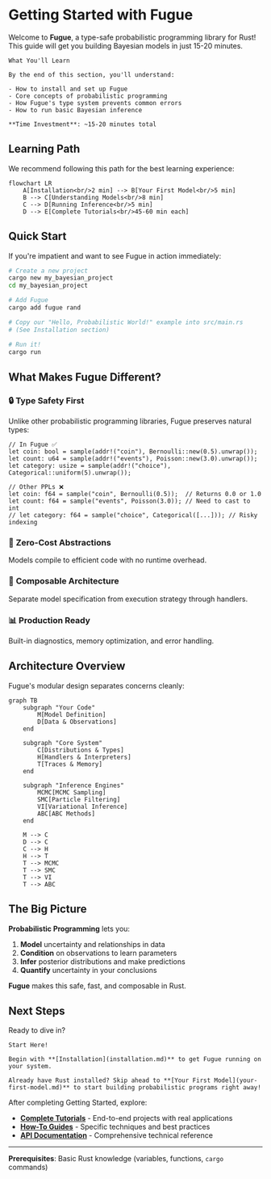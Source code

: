 # Getting Started with Fugue

Welcome to **Fugue**, a type-safe probabilistic programming library for Rust! This guide will get you building Bayesian models in just 15-20 minutes.

```admonish note
What You'll Learn

By the end of this section, you'll understand:

- How to install and set up Fugue
- Core concepts of probabilistic programming
- How Fugue's type system prevents common errors
- How to run basic Bayesian inference

**Time Investment**: ~15-20 minutes total
```

## Learning Path

We recommend following this path for the best learning experience:

```mermaid
flowchart LR
    A[Installation<br/>2 min] --> B[Your First Model<br/>5 min]
    B --> C[Understanding Models<br/>8 min]
    C --> D[Running Inference<br/>5 min]
    D --> E[Complete Tutorials<br/>45-60 min each]
```

## Quick Start

If you're impatient and want to see Fugue in action immediately:

```bash
# Create a new project
cargo new my_bayesian_project
cd my_bayesian_project

# Add Fugue
cargo add fugue rand

# Copy our "Hello, Probabilistic World!" example into src/main.rs
# (See Installation section)

# Run it!
cargo run
```

## What Makes Fugue Different?

### 🔒 **Type Safety First**

Unlike other probabilistic programming libraries, Fugue preserves natural types:

```rust,ignore
// In Fugue ✅
let coin: bool = sample(addr!("coin"), Bernoulli::new(0.5).unwrap());
let count: u64 = sample(addr!("events"), Poisson::new(3.0).unwrap());
let category: usize = sample(addr!("choice"), Categorical::uniform(5).unwrap());

// Other PPLs ❌
let coin: f64 = sample("coin", Bernoulli(0.5));  // Returns 0.0 or 1.0
let count: f64 = sample("events", Poisson(3.0)); // Need to cast to int
// let category: f64 = sample("choice", Categorical([...])); // Risky indexing
```

### 🚀 **Zero-Cost Abstractions**

Models compile to efficient code with no runtime overhead.

### 🧰 **Composable Architecture**

Separate model specification from execution strategy through handlers.

### 📊 **Production Ready**

Built-in diagnostics, memory optimization, and error handling.

## Architecture Overview

Fugue's modular design separates concerns cleanly:

```mermaid
graph TB
    subgraph "Your Code"
        M[Model Definition]
        D[Data & Observations]
    end

    subgraph "Core System"
        C[Distributions & Types]
        H[Handlers & Interpreters]
        T[Traces & Memory]
    end

    subgraph "Inference Engines"
        MCMC[MCMC Sampling]
        SMC[Particle Filtering]
        VI[Variational Inference]
        ABC[ABC Methods]
    end

    M --> C
    D --> C
    C --> H
    H --> T
    T --> MCMC
    T --> SMC
    T --> VI
    T --> ABC
```

## The Big Picture

**Probabilistic Programming** lets you:

1. **Model** uncertainty and relationships in data
2. **Condition** on observations to learn parameters
3. **Infer** posterior distributions and make predictions
4. **Quantify** uncertainty in your conclusions

**Fugue** makes this safe, fast, and composable in Rust.

## Next Steps

Ready to dive in?

```admonish tip
Start Here!

Begin with **[Installation](installation.md)** to get Fugue running on your system.

Already have Rust installed? Skip ahead to **[Your First Model](your-first-model.md)** to start building probabilistic programs right away!
```

After completing Getting Started, explore:

- **[Complete Tutorials](../tutorials/README.md)** - End-to-end projects with real applications
- **[How-To Guides](../how-to/README.md)** - Specific techniques and best practices
- **[API Documentation](../../api/core/README.md)** - Comprehensive technical reference

---

**Prerequisites**: Basic Rust knowledge (variables, functions, `cargo` commands)

